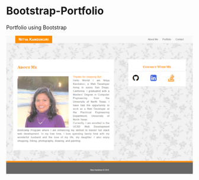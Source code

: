 # Bootstrap-Portfolio
Portfolio using Bootstrap 

<img src="assets/imgs/aboutme.png" alt="portfolio">
